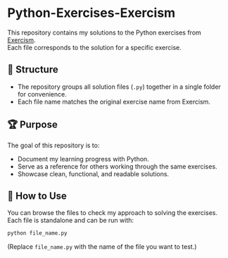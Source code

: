 # Python-Exercises-Exercism

This repository contains my solutions to the Python exercises from [Exercism](https://exercism.org/tracks/python).  
Each file corresponds to the solution for a specific exercise.  

## 📂 Structure
- The repository groups all solution files (`.py`) together in a single folder for convenience.
- Each file name matches the original exercise name from Exercism.

## 🏆 Purpose
The goal of this repository is to:
- Document my learning progress with Python.
- Serve as a reference for others working through the same exercises.
- Showcase clean, functional, and readable solutions.

## 🚀 How to Use
You can browse the files to check my approach to solving the exercises.  
Each file is standalone and can be run with:

```bash
python file_name.py
```

(Replace `file_name.py` with the name of the file you want to test.)
